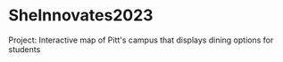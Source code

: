 # SheInnovates2023

Project: Interactive map of Pitt's campus that displays dining options for students
